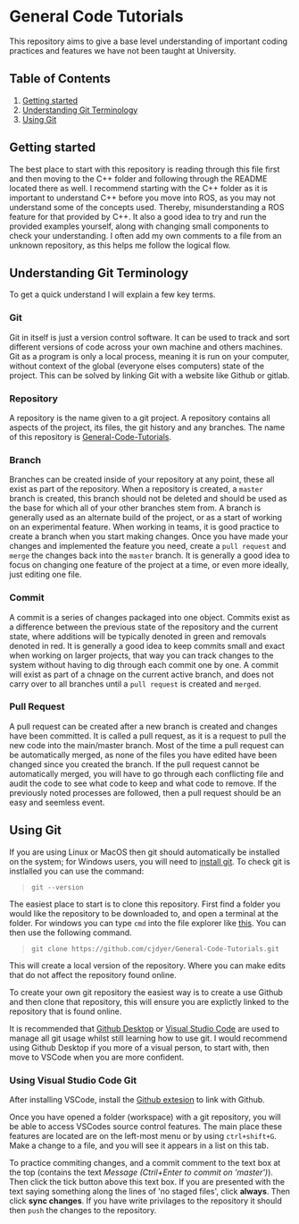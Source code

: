 # General Code Tutorials

This repository aims to give a base level understanding of important coding practices and features we have not been taught at University.

## Table of Contents
1. [Getting started](#getting-started)
2. [Understanding Git Terminology](#understanding-git-terminology)
3. [Using Git](#using-git)

## Getting started 

The best place to start with this repository is reading through this file first and then moving to the C++ folder and following through the README located there as well. I recommend starting with the C++ folder as it is important to understand C++ before you move into ROS, as you may not understand some of the concepts used. Thereby, misunderstanding a ROS feature for that provided by C++. It also a good idea to try and run the provided examples yourself, along with changing small components to check your understanding. I often add my own comments to a file from an unknown repository, as this helps me follow the logical flow.

## Understanding Git Terminology

To get a quick understand I will explain a few key terms.

### Git

Git in itself is just a version control software. It can be used to track and sort different versions of code across your own machine and others machines. Git as a program is only a local process, meaning it is run on your computer, without context of the global (everyone elses computers) state of the project. This can be solved by linking Git with a website like Github or gitlab.

### Repository

A repository is the name given to a git project. A repository contains all aspects of the project, its files, the git history and any branches. The name of this repository is [General-Code-Tutorials](https://github.com/cjdyer/General-Code-Tutorials).

### Branch

Branches can be created inside of your repository at any point, these all exist as part of the repository. When a repository is created, a `master` branch is created, this branch should not be deleted and should be used as the base for which all of your other branches stem from. A branch is generally used as an alternate build of the project, or as a start of working on an experimental feature. When working in teams, it is good practice to create a branch when you start making changes. Once you have made your changes and implemented the feature you need, create a `pull request` and `merge` the changes back into the `master` branch. It is generally a good idea to focus on changing one feature of the project at a time, or even more ideally, just editing one file.

### Commit

A commit is a series of changes packaged into one object. Commits exist as a difference between the previous state of the repository and the current state, where additions will be typically denoted in green and removals denoted in red. It is generally a good idea to keep commits small and exact when working on larger projects, that way you can track changes to the system without having to dig through each commit one by one. A commit will exist as part of a chnage on the current active branch, and does not carry over to all branches until a `pull request` is created and `merged`.

### Pull Request

A pull request can be created after a new branch is created and changes have been committed. It is called a pull request, as it is a request to pull the new code into the main/master branch. Most of the time a pull request can be automatically merged, as none of the files you have edited have been changed since you created the branch. If the pull request cannot be automatically merged, you will have to go through each conflicting file and audit the code to see what code to keep and what code to remove. If the previously noted processes are followed, then a pull request should be an easy and seemless event.

## Using Git

If you are using Linux or MacOS then git should automatically be installed on the system; for Windows users, you will need to [install git](https://git-scm.com/download/win). To check git is instlalled you can use the command:

>`git --version`

The easiest place to start is to clone this repository. First find a folder you would like the repository to be downloaded to, and open a terminal at the folder. For windows you can type `cmd` into the file explorer like [this](https://www.youtube.com/watch?v=CDSxs8Mt9zU). You can then use the following command.

>`git clone https://github.com/cjdyer/General-Code-Tutorials.git`

This will create a local version of the repository. Where you can make edits that do not affect the repository found online.

To create your own git repository the easiest way is to create a use Github and then clone that repository, this will ensure you are explictly linked to the repository that is found online.

It is recommended that [Github Desktop](https://desktop.github.com/) or [Visual Studio Code](https://code.visualstudio.com/) are used to manage all git usage whilst still learning how to use git. I would recommend using Github Desktop if you more of a visual person, to start with, then move to VSCode when you are more confident.

### Using Visual Studio Code Git

After installing VSCode, install the [Github extesion](https://marketplace.visualstudio.com/items?itemName=GitHub.vscode-pull-request-github) to link with Github.

Once you have opened a folder (workspace) with a git repository, you will be able to access VSCodes source control features. The main place these features are located are on the left-most menu or by using `ctrl+shift+G`. Make a change to a file, and you will see it appears in a list on this tab. 

To practice commiting changes, and a commit comment to the text box at the top (contains the text *Message (Ctril+Enter to commit on 'master')*). Then click the tick button above this text box. If you are presented with the text saying something along the lines of 'no staged files', click **always**. Then click **sync changes**. If you have write privilages to the repository it should then `push` the changes to the repository.